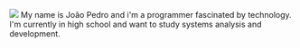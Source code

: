 ![](https://camo.githubusercontent.com/fab95a765b1aceb9f1023ecba5af5bd2aa9e3706b0cf132bce3c7da05608d233/68747470733a2f2f6f7268756e2e6465762f696d672f63726f772e706e67)  My name is João Pedro and i'm a programmer fascinated by technology. I'm currently in high school and want to study systems analysis and development.


